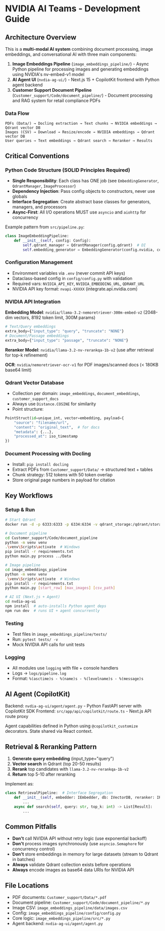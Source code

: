 # NVIDIA AI Teams - Development Guide

## Architecture Overview

This is a **multi-modal AI system** combining document processing, image embeddings, and conversational AI with three main components:

1. **Image Embeddings Pipeline** (`image_embeddings_pipeline/`) - Async Python pipeline for processing images and generating embeddings using NVIDIA's nv-embed-v1 model
2. **AI Agent UI** (`nvdia-ag-ui/`) - Next.js 15 + CopilotKit frontend with Python agent backend
3. **Customer Support Document Pipeline** (`Customer_support/Code/document_pipeline/`) - Document processing and RAG system for retail compliance PDFs

### Data Flow
```
PDFs (Data/) → Docling extraction → Text chunks → NVIDIA embeddings → Qdrant vector DB
Images (CSV) → Download → Resize/encode → NVIDIA embeddings → Qdrant vector DB
User queries → Text embeddings → Qdrant search → Reranker → Results
```

## Critical Conventions

### Python Code Structure (SOLID Principles Required)
- **Single Responsibility**: Each class has ONE job (see `EmbeddingGenerator`, `QdrantManager`, `ImageProcessor`)
- **Dependency Injection**: Pass config objects to constructors, never use globals
- **Interface Segregation**: Create abstract base classes for generators, managers, and processors
- **Async-First**: All I/O operations MUST use `asyncio` and `aiohttp` for concurrency

Example pattern from `src/pipeline.py`:
```python
class ImageEmbeddingPipeline:
    def __init__(self, config: Config):
        self.qdrant_manager = QdrantManager(config.qdrant)  # DI
        self.embedding_generator = EmbeddingGenerator(config.nvidia, config.processing)
```

### Configuration Management
- Environment variables via `.env` (never commit API keys)
- Dataclass-based config in `config/config.py` with validation
- Required vars: `NVIDIA_API_KEY`, `NVIDIA_EMBEDDING_URL`, `QDRANT_URL`
- NVIDIA API key format: `nvapi-XXXXX` (integrate.api.nvidia.com)

### NVIDIA API Integration
**Embedding Model**: `nvidia/llama-3.2-nemoretriever-300m-embed-v2` (2048-dim vectors, 8192 token limit, 300M params)
```python
# Text/Query embeddings
extra_body={"input_type": "query", "truncate": "NONE"}
# Document/Passage embeddings  
extra_body={"input_type": "passage", "truncate": "NONE"}
```

**Reranker Model**: `nvidia/llama-3.2-nv-rerankqa-1b-v2` (use after retrieval for top-k refinement)

**OCR**: `nvidia/nemoretriever-ocr-v1` for PDF images/scanned docs (< 180KB base64 limit)

### Qdrant Vector Database
- Collection per domain: `image_embeddings`, `document_embeddings`, `customer_support_docs`
- Always use `Distance.COSINE` for similarity
- Point structure:
```python
PointStruct(id=unique_int, vector=embedding, payload={
    "source": "filename/url",
    "content": "original_text",  # for docs
    "metadata": {...},
    "processed_at": iso_timestamp
})
```

### Document Processing with Docling
- Install: `pip install docling`
- Extract PDFs from `Customer_support/Data/` → structured text + tables
- Chunk strategy: 512 tokens with 50 token overlap
- Store original page numbers in payload for citation

## Key Workflows

### Setup & Run
```bash
# Start Qdrant
docker run -d -p 6333:6333 -p 6334:6334 -v qdrant_storage:/qdrant/storage --name qdrant qdrant/qdrant

# Document pipeline
cd Customer_support/Code/document_pipeline
python -m venv venv
.\venv\Scripts\activate  # Windows
pip install -r requirements.txt
python main.py process ../Data

# Image pipeline
cd image_embeddings_pipeline
python -m venv venv
.\venv\Scripts\activate  # Windows
pip install -r requirements.txt
python main.py [start_row] [max_images] [csv_path]

# AI UI (Next.js + Agent)
cd nvdia-ag-ui
npm install  # auto-installs Python agent deps
npm run dev  # runs UI + agent concurrently
```

### Testing
- Test files in `image_embeddings_pipeline/tests/`
- Run: `pytest tests/ -v`
- Mock NVIDIA API calls for unit tests

### Logging
- All modules use `logging` with file + console handlers
- Logs → `logs/pipeline.log`
- Format: `%(asctime)s - %(name)s - %(levelname)s - %(message)s`

## AI Agent (CopilotKit)

Backend: `nvdia-ag-ui/agent/agent.py` - Python FastAPI server with CopilotKit SDK
Frontend: `src/app/api/copilotkit/route.ts` - Next.js API route proxy

Agent capabilities defined in Python using `@copilotkit_customize` decorators. State shared via React context.

## Retrieval & Reranking Pattern

1. **Generate query embedding** (input_type="query")
2. **Vector search** in Qdrant (top 20-50 results)
3. **Rerank** top candidates with `llama-3.2-nv-rerankqa-1b-v2`
4. **Return** top 5-10 after reranking

Implement as:
```python
class RetrievalPipeline:  # Interface Segregation
    def __init__(self, embedder: IEmbedder, db: IVectorDB, reranker: IReranker):
        ...
    async def search(self, query: str, top_k: int) -> List[Result]:
        ...
```

## Common Pitfalls

- **Don't** call NVIDIA API without retry logic (use exponential backoff)
- **Don't** process images synchronously (use `asyncio.Semaphore` for concurrency control)
- **Don't** store embeddings in memory for large datasets (stream to Qdrant in batches)
- **Always** validate Qdrant collection exists before operations
- **Always** encode images as base64 data URIs for NVIDIA API

## File Locations

- PDF documents: `Customer_support/Data/*.pdf`
- Document pipeline: `Customer_support/Code/document_pipeline/*.py`
- Image CSV: `image_embeddings_pipeline/data/images.csv`
- Config: `image_embeddings_pipeline/config/config.py`
- Core logic: `image_embeddings_pipeline/src/*.py`
- Agent backend: `nvdia-ag-ui/agent/agent.py`
